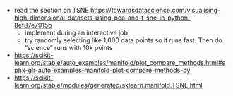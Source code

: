 - read the section on TSNE  https://towardsdatascience.com/visualising-high-dimensional-datasets-using-pca-and-t-sne-in-python-8ef87e7915b 
    - implement during an interactive job
    - try randomly selecting like 1,000 data points so it runs fast. Then do “science” runs with 10k points
- https://scikit-learn.org/stable/auto_examples/manifold/plot_compare_methods.html#sphx-glr-auto-examples-manifold-plot-compare-methods-py 
- https://scikit-learn.org/stable/modules/generated/sklearn.manifold.TSNE.html

